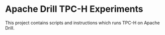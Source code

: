 # Apache Drill TPC-H Experiments

This project contains scripts and instructions which runs TPC-H on Apache Drill.
